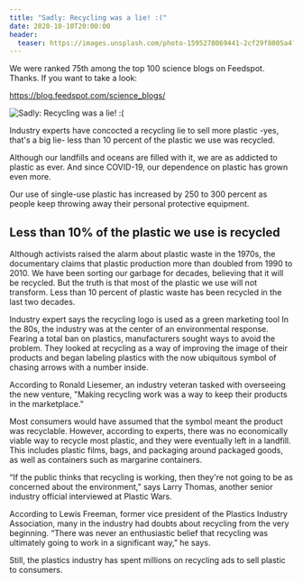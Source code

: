 ```yaml
---
title: "Sadly: Recycling was a lie! :("
date: 2020-10-10T20:00:00
header:
  teaser: https://images.unsplash.com/photo-1595278069441-2cf29f8005a4?ixlib=rb-1.2.1&ixid=eyJhcHBfaWQiOjEyMDd9&auto=format&fit=crop&w=1351&q=80
---
```

We were ranked 75th among the top 100 science blogs on Feedspot. Thanks. If you want to take a look:

https://blog.feedspot.com/science_blogs/

![Sadly: Recycling was a lie! :(](https://images.unsplash.com/photo-1595278069441-2cf29f8005a4?ixlib=rb-1.2.1&ixid=eyJhcHBfaWQiOjEyMDd9&auto=format&fit=crop&w=1351&q=80)

Industry experts have concocted a recycling lie to sell more plastic -yes, that's a big lie- less than 10 percent of the plastic we use was recycled.

Although our landfills and oceans are filled with it, we are as addicted to plastic as ever. And since COVID-19, our dependence on plastic has grown even more.

Our use of single-use plastic has increased by 250 to 300 percent as people keep throwing away their personal protective equipment.

Less than 10% of the plastic we use is recycled
-
Although activists raised the alarm about plastic waste in the 1970s, the documentary claims that plastic production more than doubled from 1990 to 2010. We have been sorting our garbage for decades, believing that it will be recycled. But the truth is that most of the plastic we use will not transform. Less than 10 percent of plastic waste has been recycled in the last two decades.

Industry expert says the recycling logo is used as a green marketing tool
In the 80s, the industry was at the center of an environmental response. Fearing a total ban on plastics, manufacturers sought ways to avoid the problem. They looked at recycling as a way of improving the image of their products and began labeling plastics with the now ubiquitous symbol of chasing arrows with a number inside.

According to Ronald Liesemer, an industry veteran tasked with overseeing the new venture, "Making recycling work was a way to keep their products in the marketplace."

Most consumers would have assumed that the symbol meant the product was recyclable. However, according to experts, there was no economically viable way to recycle most plastic, and they were eventually left in a landfill. This includes plastic films, bags, and packaging around packaged goods, as well as containers such as margarine containers.

“If the public thinks that recycling is working, then they're not going to be as concerned about the environment,” says Larry Thomas, another senior industry official interviewed at Plastic Wars.

According to Lewis Freeman, former vice president of the Plastics Industry Association, many in the industry had doubts about recycling from the very beginning. “There was never an enthusiastic belief that recycling was ultimately going to work in a significant way,” he says.

Still, the plastics industry has spent millions on recycling ads to sell plastic to consumers.
